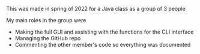 This was made in spring of 2022 for a Java class as a group of 3 people

My main roles in the group were 
- Making the full GUI and assisting with the functions for the CLI interface
- Managing the GitHub repo
- Commenting the other member's code so everything was documented
